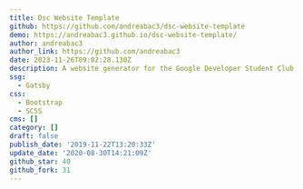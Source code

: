 ```yaml
---
title: Dsc Website Template
github: https://github.com/andreabac3/dsc-website-template
demo: https://andreabac3.github.io/dsc-website-template/
author: andreabac3
author_link: https://github.com/andreabac3
date: 2023-11-26T09:02:28.130Z
description: A website generator for the Google Developer Student Club community
ssg:
  - Gatsby
css:
  - Bootstrap
  - SCSS
cms: []
category: []
draft: false
publish_date: '2019-11-22T13:20:33Z'
update_date: '2020-08-30T14:21:09Z'
github_star: 40
github_fork: 31
---
```

